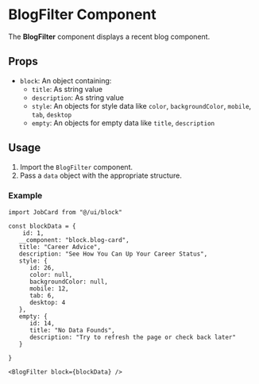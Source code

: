 # BlogFilter Component

The **BlogFilter** component displays a recent blog component.

## Props

- `block`: An object containing:
   - `title`: As string value
   - `description`: As string value
   - `style`: An objects for style data like `color`, `backgroundColor`, `mobile`, `tab`, `desktop`
   - `empty`: An objects for empty data like `title`, `description`

## Usage

1. Import the `BlogFilter` component.
2. Pass a `data` object with the appropriate structure.

### Example

```tsx
import JobCard from "@/ui/block"

const blockData = {
    id: 1,
   __component: "block.blog-card",
   title: "Career Advice",
   description: "See How You Can Up Your Career Status",
   style: {
      id: 26,
      color: null,
      backgroundColor: null,
      mobile: 12,
      tab: 6,
      desktop: 4
   },
   empty: {
      id: 14,
      title: "No Data Founds",
      description: "Try to refresh the page or check back later"
   }

}

<BlogFilter block={blockData} />
```
